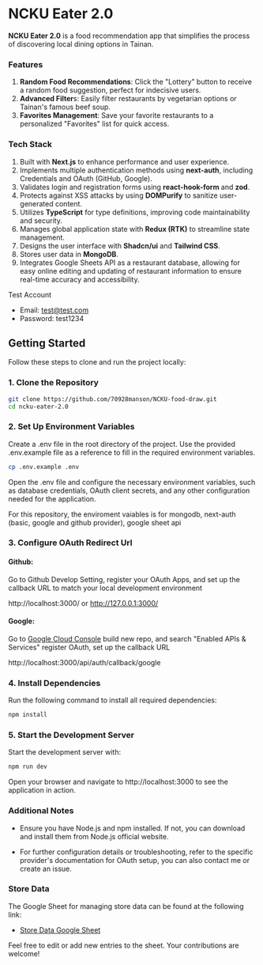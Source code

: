 # NCKU Eater 2.0

**NCKU Eater 2.0** is a food recommendation app that simplifies the process of discovering local dining options in Tainan.

### Features
1. **Random Food Recommendations**: Click the "Lottery" button to receive a random food suggestion, perfect for indecisive users.
2. **Advanced Filter**s: Easily filter restaurants by vegetarian options or Tainan's famous beef soup.
3. **Favorites Management**: Save your favorite restaurants to a personalized "Favorites" list for quick access.

### Tech Stack
1. Built with **Next.js** to enhance performance and user experience.
2. Implements multiple authentication methods using **next-auth**, including Credentials and OAuth (GitHub, Google).
3. Validates login and registration forms using **react-hook-form** and **zod**.
4. Protects against XSS attacks by using  **DOMPurify** to sanitize user-generated content.
5. Utilizes **TypeScript** for type definitions, improving code maintainability and security.
6. Manages global application state with **Redux (RTK)** to streamline state management.
7. Designs the user interface with **Shadcn/ui** and **Tailwind CSS**.
8. Stores user data in **MongoDB**. 
9. Integrates Google Sheets API as a restaurant database, allowing for easy online editing and updating of restaurant information to ensure real-time accuracy and accessibility.

Test Account

- Email: test@test.com
- Password: test1234


## Getting Started

Follow these steps to clone and run the project locally:

### 1. Clone the Repository

```bash
git clone https://github.com/70928manson/NCKU-food-draw.git
cd ncku-eater-2.0
```

### 2. Set Up Environment Variables

Create a .env file in the root directory of the project. Use the provided .env.example file as a reference to fill in the required environment variables.


```bash
cp .env.example .env
```

Open the .env file and configure the necessary environment variables, such as database credentials, OAuth client secrets, and any other configuration needed for the application.

For this repository, the enviroment vaiables is for mongodb, next-auth (basic, google and github provider), google sheet api 

### 3. Configure OAuth Redirect Url

#### Github:  
Go to Github Develop Setting, register your OAuth Apps, and set up the callback URL to match your local development environment
  
http://localhost:3000/ or http://127.0.0.1:3000/


#### Google:  

Go to [Google Cloud Console](https://cloud.google.com/cloud-console?hl=zh-tw) build new repo, and search "Enabled APIs & Services" register OAuth,  set up the callback URL

http://localhost:3000/api/auth/callback/google

### 4. Install Dependencies

Run the following command to install all required dependencies:

```bash
npm install
```

### 5. Start the Development Server

Start the development server with:

```bash
npm run dev
```

Open your browser and navigate to http://localhost:3000 to see the application in action.


### Additional Notes

- Ensure you have Node.js and npm installed. If not, you can download and install them from Node.js official website.

- For further configuration details or troubleshooting, refer to the specific provider's documentation for OAuth setup, you can also contact me or create an issue. 


### Store Data
The Google Sheet for managing store data can be found at the following link:
- [Store Data Google Sheet](https://docs.google.com/spreadsheets/d/1NXi4UpfRAPiEKp6tNBejs2CgBAxpozYaN9xWlQEmQ9M/edit?gid=0#gid=0)

Feel free to edit or add new entries to the sheet. Your contributions are welcome!